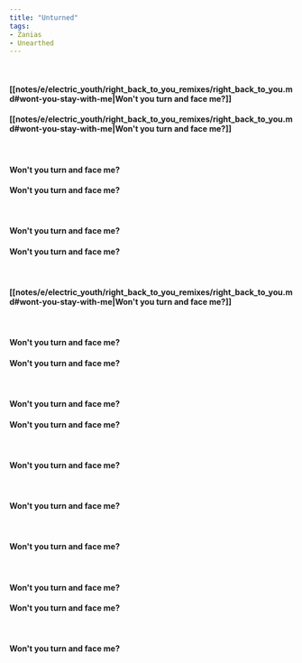 ```yaml
---
title: "Unturned"
tags:
- Zanias
- Unearthed
---
```

&nbsp;
#### [[notes/e/electric_youth/right_back_to_you_remixes/right_back_to_you.md#wont-you-stay-with-me|Won't you turn and face me?]]
#### [[notes/e/electric_youth/right_back_to_you_remixes/right_back_to_you.md#wont-you-stay-with-me|Won't you turn and face me?]]
&nbsp;
#### Won't you turn and face me?
#### Won't you turn and face me?
&nbsp;
#### Won't you turn and face me?
#### Won't you turn and face me?
&nbsp;
#### [[notes/e/electric_youth/right_back_to_you_remixes/right_back_to_you.md#wont-you-stay-with-me|Won't you turn and face me?]]
&nbsp;
#### Won't you turn and face me?
#### Won't you turn and face me?
&nbsp;
#### Won't you turn and face me?
#### Won't you turn and face me?
&nbsp;
#### Won't you turn and face me?
&nbsp;
#### Won't you turn and face me?
&nbsp;
#### Won't you turn and face me?
&nbsp;
#### Won't you turn and face me?
#### Won't you turn and face me?
&nbsp;
#### Won't you turn and face me?
